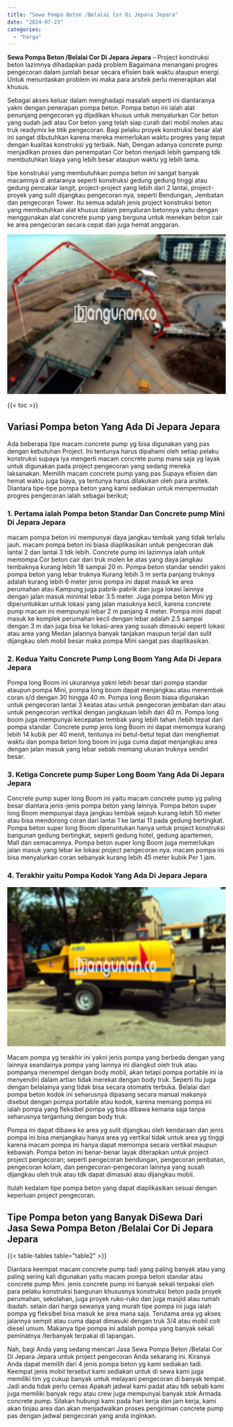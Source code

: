 ```yaml
---
title: "Sewa Pompa Beton /Belalai Cor Di Jepara Jepara"
date: "2024-07-23"
categories: 
  - "harga"
---
```


**Sewa Pompa Beton /Belalai Cor Di Jepara Jepara** – Project konstruksi beton lazimnya dihadapkan pada problem Bagaimana menangani progres pengecoran dalam jumlah besar secara efisien baik waktu ataupun energi. Untuk menuntaskan problem ini maka para arsitek perlu menerapkan alat khusus.

Sebagai akses keluar dalam menghadapi masalah seperti ini diantaranya yakni dengan penerapan pompa beton. Pompa beton ini ialah alat penunjang pengecoran yg dijadikan khusus untuk menyalurkan Cor beton yang sudah jadi atau Cor beton yang telah siap curah dari mobil molen atau truk readymix ke titik pengecoran. Bagi pelaku proyek konstruksi besar alat ini sangat dibutuhkan karena mereka memerlukan waktu progres yang tepat dengan kualitas konstruksi yg terbaik. Nah, Dengan adanya concrete pump menjadikan proses dan penempatan Cor beton menjadi lebih gampang tdk membutuhkan biaya yang lebih besar ataupun waktu yg lebih lama.

tipe konstruksi yang membutuhkan pompa beton ini sangat banyak macamnya di antaranya seperti konstruksi gedung gedung tinggi atau gedung pencakar langit, project-project yang lebih dari 2 lantai, project-proyek yang sulit dijangkau pengecoran nya, seperti Bendungan, Jembatan dan pengecoran Tower. Itu semua adalah jenis project konstruksi beton yang membutuhkan alat khusus dalam penyaluran betonnya yaitu dengan menggunakan alat concrete pump yang berguna untuk menekan beton cair ke area pengecoran secara cepat dan juga hemat anggaran.

![Sewa Pompa Beton /Belalai Cor Di Jepara Jepara](/images/sewa-concrete-pump-36.png)

{{< toc >}}

## Variasi Pompa beton Yang Ada Di Jepara Jepara

Ada beberapa tipe macam concrete pump yg bisa digunakan yang pas dengan kebutuhan Project. Ini tentunya harus dipahami oleh setiap pelaku konstruksi supaya iya mengerti macam concrete pump mana saja yg layak untuk digunakan pada project pengecoran yang sedang mereka laksanakan. Memilih macam concrete pump yang pas Supaya efisien dan hemat waktu juga biaya, ya tentunya harus dilakukan oleh para arsitek. Diantara tipe-tipe pompa beton yang kami sediakan untuk mempermudah progres pengecoran ialah sebagai berikut;

### 1\. Pertama ialah Pompa beton Standar Dan Concrete pump Mini Di Jepara Jepara

macam pompa beton ini mempunyai daya jangkau tembak yang tidak terlalu jauh. macam pompa beton ini biasa diaplikasikan untuk pengecoran dak lantai 2 dan lantai 3 tdk lebih. Concrete pump ini lazimnya ialah untuk memompa Cor beton cair dari truk molen ke atas yang daya jangkau tembaknya kurang lebih 18 sampai 20 m. Pompa beton standar sendiri yakni pompa beton yang lebar truknya Kurang lebih 3 m serta panjang truknya adalah kurang lebih 6 meter jenis pompa ini dapat masuk ke area perumahan atau Kampung juga pabrik-pabrik dan juga lokasi lainnya dengan jalan masuk minimal lebar 3.5 meter. Juga pompa beton Mini yg diperuntukkan untuk lokasi yang jalan masuknya kecil, karena concrete pump macam ini mempunyai lebar 2 m panjang 4 meter. Pompa mini dapat masuk ke komplek perumahan kecil dengan lebar adalah 2.5 sampai dengan 3 m dan juga bisa ke lokasi-area yang susah dimasuki seperti lokasi atau area yang Medan jalannya banyak tanjakan maupun terjal dan sulit dijangkau oleh mobil besar maka pompa Mini sangat pas diaplikasikan.

### 2\. Kedua Yaitu Concrete Pump Long Boom Yang Ada Di Jepara Jepara

Pompa long Boom ini ukurannya yakni lebih besar dari pompa standar ataupun pompa Mini, pompa long boom dapat menjangkau atau menembak coran s/d dengan 30 hingga 40 m. Pompa long Boom biasa digunakan untuk pengecoran lantai 3 keatas atau untuk pengecoran jembatan dan atau untuk pengecoran vertikal dengan jangkauan lebih dari 40 m. Pompa long boom juga mempunyai kecepatan tembak yang lebih tahan /lebih tepat dari pompa standar. Concrete pump jenis long Boom ini dapat memompa kurang lebih 14 kubik per 40 menit, tentunya ini betul-betul tepat dan menghemat waktu dan pompa beton long boom ini juga cuma dapat menjangkau area dengan jalan masuk yang lebar sebab memang ukuran truknya sendiri besar.

### 3\. Ketiga Concrete pump Super Long Boom Yang Ada Di Jepara Jepara

Concrete pump super long Boom ini yaitu macam concrete pump yg paling besar diantara jenis-jenis pompa beton yang lainnya. Pompa beton super long Boom mempunyai daya jangkau tembak sejauh kurang lebih 50 meter atau bisa mendorong coran dari lantai 1 ke lantai 11 pada gedung bertingkat. Pompa beton super long Boom diperuntukan hanya untuk project konstruksi bangunan gedung bertingkat, seperti gedung hotel, gedung apartemen, Mall dan semacamnya. Pompa beton super long Boom juga memerlukan jalan masuk yang lebar ke lokasi project pengecoran nya. macam pompa ini bisa menyalurkan coran sebanyak kurang lebih 45 meter kubik Per 1 jam.

### 4\. Terakhir yaitu Pompa Kodok Yang Ada Di Jepara Jepara

![Sewa Pompa Beton /Belalai Cor Di Jepara Jepara](/images/sewa-concrete-pump-02.png)

Macam pompa yg terakhir ini yakni jenis pompa yang berbeda dengan yang lainnya seandainya pompa yang lainnya ini diangkut oleh truk atau pompanya menempel dengan body mobil, akan tetapi pompa portable ini ia menyendiri dalam artian tidak merekat dengan body truk. Seperti Itu juga dengan belalainya yang tidak bisa secara otomatis terbuka. Belalai dari pompa beton kodok ini seharusnya dipasang secara manual makanya disebut dengan pompa portable atau kodok, karena memang pompa ini ialah pompa yang fleksibel pompa yg bisa dibawa kemana saja tanpa seharusnya tergantung dengan body truk.

Pompa ini dapat dibawa ke area yg sulit dijangkau oleh kendaraan dan jenis pompa ini bisa menjangkau hanya area yg vertikal tidak untuk area yg tinggi karena macam pompa ini hanya dapat memompa secara vertikal maupun kebawah. Pompa beton ini benar-benar layak diterapkan untuk project project pengecoran; seperti pengecoran bendungan, pengecoran jembatan, pengecoran kolam, dan pengecoran-pengecoran lainnya yang susah dijangkau oleh truk atau tdk dapat dimasuki atau dijangkau mobil.

Itulah kedalam tipe pompa beton yang dapat diaplikasikan sesuai dengan keperluan project pengecoran.

## Tipe Pompa beton yang Banyak DiSewa Dari Jasa Sewa Pompa Beton /Belalai Cor Di Jepara Jepara

{{< table-tables table="table2" >}}

Diantara keempat macam concrete pump tadi yang paling banyak atau yang paling sering kali digunakan yaitu macam pompa beton standar atau concrete pump Mini. jenis concrete pump ini banyak sekali terpakai oleh para pelaku konstruksi bangunan khususnya konstruksi beton pada proyek perumahan, sekolahan, juga proyek ruko-ruko dan juga masjid atau rumah ibadah. selain dari harga sewanya yang murah tipe pompa ini juga ialah pompa yg fleksibel bisa masuk ke area mana saja. Terutama area yg akses jalannya sempit atau cuma dapat dimasuki dengan truk 3/4 atau mobil colt diesel umum. Makanya tipe pompa ini adalah pompa yang banyak sekali peminatnya /terbanyak terpakai di lapangan.

Nah, bagi Anda yang sedang mencari Jasa Sewa Pompa Beton /Belalai Cor Di Jepara Jepara untuk project pengecoran Anda sekarang ini. Kiranya Anda dapat memilih dari 4 jenis pompa beton yg kami sediakan tadi. Keempat jenis mobil tersebut kami sediakan untuk di sewa kami juga memiliki tim yg cukup banyak untuk melayani pengecoran di banyak tempat. Jadi anda tidak perlu cemas Apakah jadwal kami padat atau tdk sebab kami juga memiliki banyak regu atau crew juga mempunyai banyak stok Armada concrete pump. Silakan hubungi kami pada hari kerja dan jam kerja, kami akan tinjau area dan akan menjadwalkan proses pengiriman concrete pump pas dengan jadwal pengecoran yang anda inginkan.
